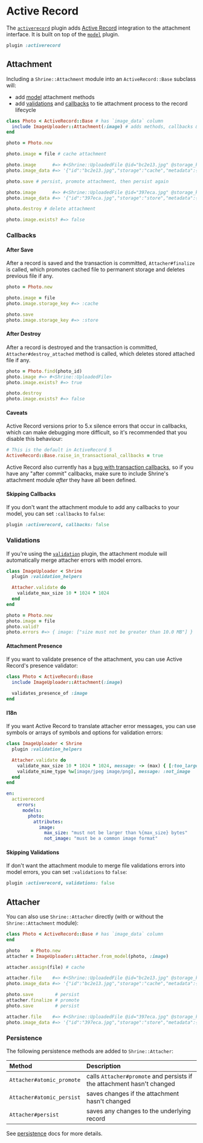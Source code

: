 # Active Record

The [`activerecord`][activerecord] plugin adds [Active Record] integration to
the attachment interface. It is built on top of the [`model`][model] plugin.

```rb
plugin :activerecord
```

## Attachment

Including a `Shrine::Attachment` module into an `ActiveRecord::Base` subclass
will:

* add [model] attachment methods
* add [validations](#validations) and [callbacks](#callbacks) to tie attachment
  process to the record lifecycle

```rb
class Photo < ActiveRecord::Base # has `image_data` column
  include ImageUploader::Attachment(:image) # adds methods, callbacks & validations
end
```
```rb
photo = Photo.new

photo.image = file # cache attachment

photo.image      #=> #<Shrine::UploadedFile @id="bc2e13.jpg" @storage_key=:cache ...>
photo.image_data #=> '{"id":"bc2e13.jpg","storage":"cache","metadata":{...}}'

photo.save # persist, promote attachment, then persist again

photo.image      #=> #<Shrine::UploadedFile @id="397eca.jpg" @storage_key=:store ...>
photo.image_data #=> '{"id":"397eca.jpg","storage":"store","metadata":{...}}'

photo.destroy # delete attachment

photo.image.exists? #=> false
```

### Callbacks

#### After Save

After a record is saved and the transaction is committed, `Attacher#finalize`
is called, which promotes cached file to permanent storage and deletes previous
file if any.

```rb
photo = Photo.new

photo.image = file
photo.image.storage_key #=> :cache

photo.save
photo.image.storage_key #=> :store
```

#### After Destroy

After a record is destroyed and the transaction is committed,
`Attacher#destroy_attached` method is called, which deletes stored attached
file if any.

```rb
photo = Photo.find(photo_id)
photo.image #=> #<Shrine::UploadedFile>
photo.image.exists? #=> true

photo.destroy
photo.image.exists? #=> false
```

#### Caveats

Active Record versions prior to 5.x silence errors that occur in callbacks,
which can make debugging more difficult, so it's recommended that you disable
this behaviour:

```rb
# This is the default in ActiveRecord 5
ActiveRecord::Base.raise_in_transactional_callbacks = true
```

Active Record also currently has a [bug with transaction callbacks], so if
you have any "after commit" callbacks, make sure to include Shrine's attachment
module *after* they have all been defined.

#### Skipping Callbacks

If you don't want the attachment module to add any callbacks to your model, you
can set `:callbacks` to `false`:

```rb
plugin :activerecord, callbacks: false
```

### Validations

If you're using the [`validation`][validation] plugin, the attachment module
will automatically merge attacher errors with model errors.

```rb
class ImageUploader < Shrine
  plugin :validation_helpers

  Attacher.validate do
    validate_max_size 10 * 1024 * 1024
  end
end
```
```rb
photo = Photo.new
photo.image = file
photo.valid?
photo.errors #=> { image: ["size must not be greater than 10.0 MB"] }
```

#### Attachment Presence

If you want to validate presence of the attachment, you can use Active Record's
presence validator:

```rb
class Photo < ActiveRecord::Base
  include ImageUploader::Attachment(:image)

  validates_presence_of :image
end
```

#### I18n

If you want Active Record to translate attacher error messages, you can use
symbols or arrays of symbols and options for validation errors:

```rb
class ImageUploader < Shrine
  plugin :validation_helpers

  Attacher.validate do
    validate_max_size 10 * 1024 * 1024, message: -> (max) { [:too_large, max: max] }
    validate_mime_type %w[image/jpeg image/png], message: :not_image
  end
end
```
```yml
en:
  activerecord
    errors:
      models:
        photo:
          attributes:
            image:
              max_size: "must not be larger than %{max_size} bytes"
              not_image: "must be a common image format"
```

#### Skipping Validations

If don't want the attachment module to merge file validations errors into
model errors, you can set `:validations` to `false`:

```rb
plugin :activerecord, validations: false
```

## Attacher

You can also use `Shrine::Attacher` directly (with or without the
`Shrine::Attachment` module):

```rb
class Photo < ActiveRecord::Base # has `image_data` column
end
```
```rb
photo    = Photo.new
attacher = ImageUploader::Attacher.from_model(photo, :image)

attacher.assign(file) # cache

attacher.file    #=> #<Shrine::UploadedFile @id="bc2e13.jpg" @storage_key=:cache ...>
photo.image_data #=> '{"id":"bc2e13.jpg","storage":"cache","metadata":{...}}'

photo.save        # persist
attacher.finalize # promote
photo.save        # persist

attacher.file    #=> #<Shrine::UploadedFile @id="397eca.jpg" @storage_key=:store ...>
photo.image_data #=> '{"id":"397eca.jpg","storage":"store","metadata":{...}}'
```

### Persistence

The following persistence methods are added to `Shrine::Attacher`:

| Method                    | Description                                                            |
| :-----                    | :----------                                                            |
| `Attacher#atomic_promote` | calls `Attacher#promote` and persists if the attachment hasn't changed |
| `Attacher#atomic_persist` | saves changes if the attachment hasn't changed                         |
| `Attacher#persist`        | saves any changes to the underlying record                             |

See [persistence] docs for more details.

[activerecord]: /lib/shrine/plugins/activerecord.rb
[Active Record]: https://guides.rubyonrails.org/active_record_basics.html
[model]: /doc/plugins/model.md#readme
[callbacks]: https://guides.rubyonrails.org/active_record_callbacks.html
[bug with transaction callbacks]: https://github.com/rails/rails/issues/14493
[validation]: /doc/plugins/validation.md#readme
[persistence]: /doc/plugins/persistence.md#readme
